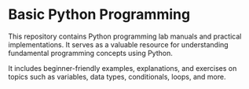 # Basic Python Programming

This repository contains Python programming lab manuals and practical implementations. It serves as a valuable resource for understanding fundamental programming concepts using Python.

It includes beginner-friendly examples, explanations, and exercises on topics such as variables, data types, conditionals, loops, and more.
